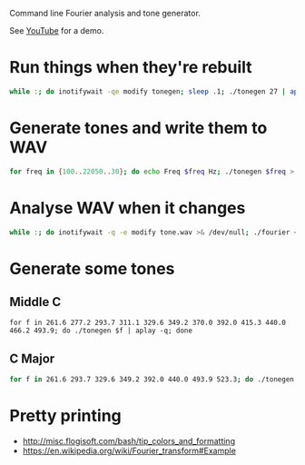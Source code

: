 Command line Fourier analysis and tone generator.

See [YouTube](https://www.youtube.com/watch?v=hwsOKpBg6zo) for a demo.

# Run things when they're rebuilt
```bash
while :; do inotifywait -qe modify tonegen; sleep .1; ./tonegen 27 | aplay; done
```

# Generate tones and write them to WAV
```bash
for freq in {100..22050..30}; do echo Freq $freq Hz; ./tonegen $freq > tone.wav; aplay -q tone.wav; sleep .1; done
```

# Analyse WAV when it changes
```bash
while :; do inotifywait -q -e modify tone.wav >& /dev/null; ./fourier < tone.wav | head -58; done
```

# Generate some tones
## Middle C
```
for f in 261.6 277.2 293.7 311.1 329.6 349.2 370.0 392.0 415.3 440.0 466.2 493.9; do ./tonegen $f | aplay -q; done
```

## C Major

```bash
for f in 261.6 293.7 329.6 349.2 392.0 440.0 493.9 523.3; do ./tonegen $f | aplay -q; done
```

# Pretty printing
* http://misc.flogisoft.com/bash/tip_colors_and_formatting
* https://en.wikipedia.org/wiki/Fourier_transform#Example
